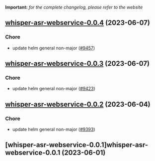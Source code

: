 **Important:**
*for the complete changelog, please refer to the website*




## [whisper-asr-webservice-0.0.4](https://github.com/truecharts/charts/compare/whisper-asr-webservice-0.0.3...whisper-asr-webservice-0.0.4) (2023-06-07)

### Chore

- update helm general non-major ([#9457](https://github.com/truecharts/charts/issues/9457))
  
  


## [whisper-asr-webservice-0.0.3](https://github.com/truecharts/charts/compare/whisper-asr-webservice-0.0.2...whisper-asr-webservice-0.0.3) (2023-06-07)

### Chore

- update helm general non-major ([#9423](https://github.com/truecharts/charts/issues/9423))
  
  


## [whisper-asr-webservice-0.0.2](https://github.com/truecharts/charts/compare/whisper-asr-webservice-0.0.1...whisper-asr-webservice-0.0.2) (2023-06-04)

### Chore

- update helm general non-major ([#9393](https://github.com/truecharts/charts/issues/9393))
  
  


## [whisper-asr-webservice-0.0.1]whisper-asr-webservice-0.0.1 (2023-06-01)

